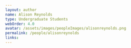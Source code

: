 ```yaml
---
layout: author
name: Alison Reynolds
type: Undergraduate Students
webOrder: 4.0
avatar: /assets/images/peopleImages/alisonreynolds.png
permalink: /people/alisonreynolds
links:
---
```

